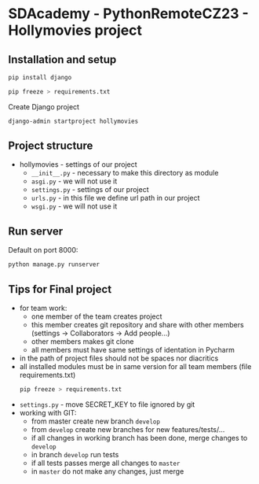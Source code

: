 # SDAcademy - PythonRemoteCZ23 - Hollymovies project

## Installation and setup

```bash
pip install django
```

```bash
pip freeze > requirements.txt
```

Create Django project
```bash
django-admin startproject hollymovies
```

## Project structure
- hollymovies - settings of our project
  - `__init__.py` - necessary to make this directory as module
  - `asgi.py` - we will not use it
  - `settings.py` - settings of our project
  - `urls.py` - in this file we define url path in our project
  - `wsgi.py` - we will not use it

## Run server
Default on port 8000:
```bash
python manage.py runserver
```

## Tips for Final project
- for team work:
  - one member of the team creates project
  - this member creates git repository and share with other members (settings -> Collaborators -> Add people...)
  - other members makes git clone
  - all members must have same settings of identation in Pycharm
- in the path of project files should not be spaces nor diacritics
- all installed modules must be in same version for all team members (file requirements.txt)
  ```bash
  pip freeze > requirements.txt
  ```
- `settings.py` - move SECRET_KEY to file ignored by git
- working with GIT:
  - from master create new branch `develop`
  - from `develop` create new branches for new features/tests/...
  - if all changes in working branch has been done, merge changes to `develop`
  - in branch `develop` run tests
  - if all tests passes merge all changes to `master`
  - in `master` do not make any changes, just merge